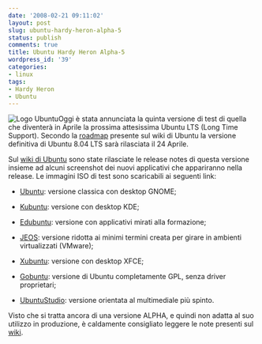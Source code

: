 ```yaml
---
date: '2008-02-21 09:11:02'
layout: post
slug: ubuntu-hardy-heron-alpha-5
status: publish
comments: true
title: Ubuntu Hardy Heron Alpha-5
wordpress_id: '39'
categories:
- linux
tags:
- Hardy Heron
- Ubuntu
---
```


![Logo Ubuntu](/images/2008/02/ubuntulogo.png)Oggi è stata annunciata la quinta versione di test di quella che diventerà in Aprile la prossima attesissima Ubuntu LTS (Long Time Support). Secondo la [roadmap](https://wiki.ubuntu.com/HardyReleaseSchedule) presente sul wiki di Ubuntu  la versione definitiva di Ubuntu 8.04  LTS sarà rilasciata il  24 Aprile. 

Sul [wiki di Ubuntu](https://wiki.ubuntu.com/HardyHeron/Alpha5) sono state rilasciate le release notes di questa versione insieme ad alcuni screenshot dei nuovi applicativi che appariranno nella release. Le immagini ISO di test sono scaricabili ai seguenti link:



	
  * [Ubuntu](http://cdimage.ubuntu.com/releases/hardy/alpha-5/): versione classica con desktop GNOME;

	
  * [Kubuntu](http://cdimage.ubuntu.com/kubuntu/releases/hardy/alpha-5/): versione con desktop KDE;

	
  * [Edubuntu](http://cdimage.ubuntu.com/edubuntu/releases/hardy/alpha-5/): versione con applicativi mirati alla formazione;

	
  * [JEOS](http://cdimage.ubuntu.com/jeos/releases/hardy/alpha-5/): versione ridotta ai minimi termini creata per girare in ambienti virtualizzati (VMware);

	
  * [Xubuntu](http://cdimage.ubuntu.com/xubuntu/releases/hardy/alpha-5/): versione con desktop XFCE;

	
  * [Gobuntu](http://cdimage.ubuntu.com/gobuntu/releases/hardy/alpha-5/): versione di Ubuntu completamente GPL, senza driver proprietari;

	
  * [UbuntuStudio](http://cdimage.ubuntu.com/ubuntustudio/releases/hardy/alpha-5/): versione orientata al multimediale più spinto.


Visto che si tratta ancora di una versione ALPHA, e quindi non adatta al suo utilizzo in produzione, è caldamente consigliato leggere le note presenti sul [wiki](https://wiki.ubuntu.com/HardyHeron/Alpha5).

